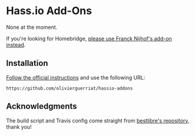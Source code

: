 # Hass.io Add-Ons

None at the moment.

If you're looking for Homebridge, [please use Franck Nijhof's add-on instead](https://github.com/hassio-addons/repository/tree/master/homebridge).

## Installation

[Follow the official instructions](https://home-assistant.io/hassio/installing_third_party_addons/) and use the following URL:

    https://github.com/olivierguerriat/hassio-addons

## Acknowledgments

The build script and Travis config come straight from [bestlibre's repository](https://github.com/bestlibre/hassio-addons), thank you!

